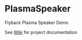 # PlasmaSpeaker
Flyback Plasma Speaker Demo

See [Wiki](https://github.com/benbroce/PlasmaSpeaker/wiki) for project documentation
